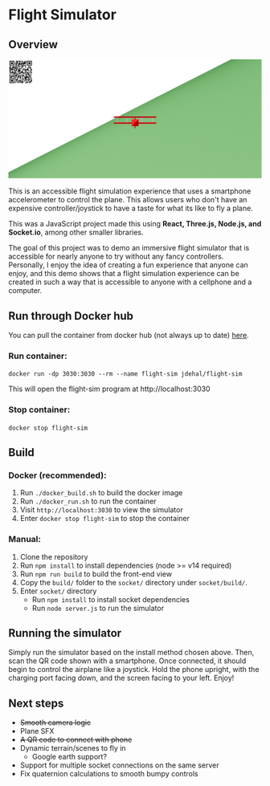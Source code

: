 # Flight Simulator

## Overview

![Demo Image](demo.png)

This is an accessible flight simulation experience that uses a smartphone accelerometer to control the plane. This allows users who don't have an expensive controller/joystick to have a taste for what its like to fly a plane.

This was a JavaScript project made this using **React, Three.js, Node.js, and <span>Socket.io</span>**, among other smaller libraries.

The goal of this project was to demo an immersive flight simulator that is accessible for nearly anyone to try without any fancy controllers. Personally, I enjoy the idea of creating a fun experience that anyone can enjoy, and this demo shows that a flight simulation experience can be created in such a way that is accessible to anyone with a cellphone and a computer.

## Run through Docker hub

You can pull the container from docker hub (not always up to date) [here](https://hub.docker.com/r/jdehal/flight-sim).

### Run container:

`docker run -dp 3030:3030 --rm --name flight-sim jdehal/flight-sim`

This will open the flight-sim program at http://localhost:3030

### Stop container:

`docker stop flight-sim`

## Build

### Docker (recommended):

1. Run `./docker_build.sh` to build the docker image
2. Run `./docker_run.sh` to run the container
3. Visit `http://localhost:3030` to view the simulator
4. Enter `docker stop flight-sim` to stop the container

### Manual:

1. Clone the repository
2. Run `npm install` to install dependencies (node >= v14 required)
3. Run `npm run build` to build the front-end view
4. Copy the `build/` folder to the `socket/` directory under `socket/build/`.
5. Enter `socket/` directory
	- Run `npm install` to install socket dependencies
	- Run `node server.js` to run the simulator

## Running the simulator

Simply run the simulator based on the install method chosen above. Then, scan the QR code shown with a smartphone. Once connected, it should begin to control the airplane like a joystick. Hold the phone upright, with the charging port facing down, and the screen facing to your left. Enjoy!

## Next steps

- ~~Smooth camera logic~~
- Plane SFX
- ~~A QR code to connect with phone~~
- Dynamic terrain/scenes to fly in
	- Google earth support?
- Support for multiple socket connections on the same server
- Fix quaternion calculations to smooth bumpy controls
